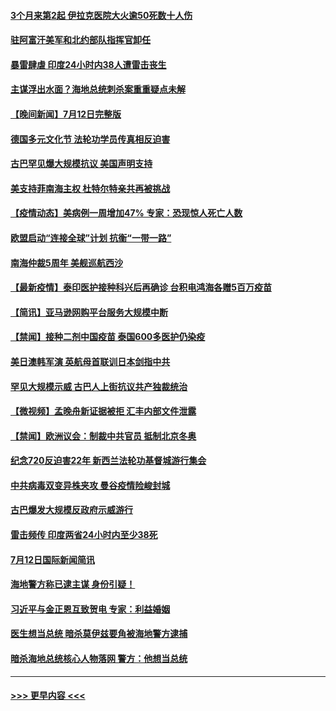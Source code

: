#### [3个月来第2起 伊拉克医院大火逾50死数十人伤](../pages/prog202/a103164246.md?t=07131101) 
#### [驻阿富汗美军和北约部队指挥官卸任](../pages/prog202/a103164034.md?t=07131101) 
#### [暴雷肆虐 印度24小时内38人遭雷击丧生](../pages/prog202/a103164106.md?t=07131101) 
#### [主谋浮出水面？海地总统刺杀案重重疑点未解](../pages/prog202/a103164163.md?t=07131101) 
#### [【晚间新闻】7月12日完整版](../pages/prog202/a103164206.md?t=07131101) 
#### [德国多元文化节  法轮功学员传真相反迫害](../pages/prog202/a103163773.md?t=07131101) 
#### [古巴罕见爆大规模抗议 美国声明支持](../pages/prog202/a103164099.md?t=07131101) 
#### [美支持菲南海主权 杜特尔特亲共再被挑战](../pages/prog202/a103164101.md?t=07131101) 
#### [【疫情动态】美病例一周增加47% 专家：恐现惊人死亡人数](../pages/prog202/a103164022.md?t=07131101) 
#### [欧盟启动“连接全球”计划 抗衡“一带一路”](../pages/prog202/a103164041.md?t=07131101) 
#### [南海仲裁5周年 美舰巡航西沙](../pages/prog202/a103163964.md?t=07131101) 
#### [【最新疫情】泰印医护接种科兴后再确诊 台积电鸿海各赠5百万疫苗](../pages/prog202/a103163839.md?t=07131101) 
#### [【简讯】亚马逊网购平台服务大规模中断](../pages/prog202/a103163846.md?t=07131101) 
#### [【禁闻】接种二剂中国疫苗 泰国600多医护仍染疫](../pages/prog202/a103163832.md?t=07131101) 
#### [美日澳韩军演 英航母首联训日本剑指中共](../pages/prog202/a103163815.md?t=07131101) 
#### [罕见大规模示威 古巴人上街抗议共产独裁统治](../pages/prog202/a103163819.md?t=07131101) 
#### [【微视频】孟晚舟新证据被拒 汇丰内部文件泄露](../pages/prog202/a103163787.md?t=07131101) 
#### [【禁闻】欧洲议会：制裁中共官员 抵制北京冬奥](../pages/prog202/a103163790.md?t=07131101) 
#### [纪念720反迫害22年 新西兰法轮功基督城游行集会](../pages/prog202/a103163768.md?t=07131101) 
#### [中共病毒双变异株夹攻 曼谷疫情险峻封城](../pages/prog202/a103163682.md?t=07131101) 
#### [古巴爆发大规模反政府示威游行](../pages/prog202/a103163644.md?t=07131101) 
#### [雷击频传 印度两省24小时内至少38死](../pages/prog202/a103163602.md?t=07131101) 
#### [7月12日国际新闻简讯](../pages/prog202/a103163608.md?t=07131101) 
#### [海地警方称已逮主谋 身份引疑！](../pages/prog202/a103163610.md?t=07131101) 
#### [习近平与金正恩互致贺电 专家：利益婚姻](../pages/prog202/a103163583.md?t=07131101) 
#### [医生想当总统 暗杀莫伊兹要角被海地警方逮捕](../pages/prog202/a103163542.md?t=07131101) 
#### [暗杀海地总统核心人物落网 警方：他想当总统](../pages/prog202/a103163552.md?t=07131101) 

----
#### [ >>> 更早内容 <<< ](../indexes/prog202-earlier.md)
